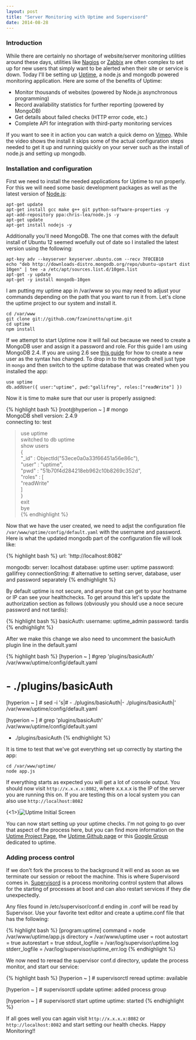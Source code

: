 ```yaml
---
layout: post
title: "Server Monitoring with Uptime and Supervisord"
date: 2014-08-28
---
```


### Introduction

While there are certainly no shortage of website/server monitoring utilities around these days, utilities like [Nagios](http://www.nagios.org/) or [Zabbix](http://www.zabbix.com/) are often complex to set up for new users that simply want to be alerted when their site or service is down. Today I'll be setting up [Uptime](http://redotheweb.com/uptime/), a node.js and mongodb powered monitoring application. Here are some of the benefits of Uptime:

 + Monitor thousands of websites (powered by Node.js asynchronous programming)  
 + Record availability statistics for further reporting (powered by MongoDB)  
 + Get details about failed checks (HTTP error code, etc.)
 + Complete API for integration with third-party monitoring services

If you want to see it in action you can watch a quick demo on [Vimeo](https://vimeo.com/39302164). While the video shows the install it skips some of the actual configuration steps needed to get it up and running quickly on your server such as the install of node.js and setting up mongodb.

### Installation and configuration

First we need to install the needed applications for Uptime to run properly. For this we will need some basic development packages as well as the latest version of [Node.js](http://nodejs.org/):

	apt-get update
	apt-get install gcc make g++ git python-software-properties -y
	apt-add-repository ppa:chris-lea/node.js -y
	apt-get update
	apt-get install nodejs -y

Additionally you'll need MongoDB. The one that comes with the default install of Ubuntu 12 seemed woefully out of date so I installed the latest version using the following:

	apt-key adv --keyserver keyserver.ubuntu.com --recv 7F0CEB10
	echo "deb http://downloads-distro.mongodb.org/repo/ubuntu-upstart dist 10gen" | tee -a /etc/apt/sources.list.d/10gen.list
	apt-get -y update
	apt-get -y install mongodb-10gen

I am putting my uptime app in /var/www so you may need to adjust your commands depending on the path that you want to run it from. Let's clone the uptime project to our system and install it.

	cd /var/www
	git clone git://github.com/fzaninotto/uptime.git
	cd uptime
	npm install

If we attempt to start Uptime now it will fail out because we need to create a MongoDB user and assign it a password and role. For this guide I am using MongoDB 2.4. If you are using 2.6 see [this guide](http://docs.mongodb.org/manual/tutorial/add-user-to-database/) for how to create a new user as the syntax has changed. To drop in to the mongodb shell just type in `mongo` and then switch to the uptime database that was created when you installed the app:

	use uptime
	db.addUser({ user:"uptime", pwd:"gallifrey", roles:["readWrite"] })

Now it is time to make sure that our user is properly assigned:

{% highlight bash %}
[root@hyperion ~ ] # mongo  
MongoDB shell version: 2.4.9  
connecting to: test  
> use uptime  
switched to db uptime  
> show users  
{  
        "_id" : ObjectId("53ece0a0a33f66451a56e86c"),  
        "user" : "uptime",  
        "pwd" : "51b70f4d284218eb962c10b8269c352d",  
        "roles" : [  
                "readWrite"  
        ]  
}  
> exit  
bye  
{% endhighlight %}

Now that we have the user created, we need to adjst the configuration file `/var/www/uptime/config/default.yaml` with the username and password. Here is what the updated mongodb part of the configuration file will look like:

{% highlight bash %}
url: 'http://localhost:8082'

mongodb:
  server:   localhost
  database: uptime
  user:     uptime
  password: gallifrey
  connectionString:       # alternative to setting server, database, user and password separately
{% endhighlight %}

By default uptime is not secure, and anyone that can get to your hostname or IP can see your healthchecks. To get around this let's update the authorization section as follows (obviously you should use a noce secure password and not tardis):

{% highlight bash %}
basicAuth:
  username:    uptime_admin
  password:    tardis
{% endhighlight %}

After we make this change we also need to uncomment the basicAuth plugin line in the default.yaml


{% highlight bash %}
[hyperion ~ ] #grep 'plugins/basicAuth' /var/www/uptime/config/default.yaml
  # - ./plugins/basicAuth

[hyperion ~ ] # sed -i 's|# - ./plugins/basicAuth|- ./plugins/basicAuth|' /var/www/uptime/config/default.yaml

[hyperion ~ ] # grep 'plugins/basicAuth' /var/www/uptime/config/default.yaml
  - ./plugins/basicAuth
{% endhighlight %}

It is time to test that we've got everything set up correctly by starting the app:

	cd /var/www/uptime/
	node app.js

If everything starts as expected you will get a lot of console output. You should now visit `http://x.x.x.x:8082`, where x.x.x.x is the IP of the server you are running this on. If you are testing this on a local system you can also use `http://localhost:8082`


{<1>}![Uptime Initial Screen](https://dl.dropboxusercontent.com/u/131462/Images/uptime1.png)

You can now start setting up your uptime checks. I'm not going to go over that aspect of the process here, but you can find more information on the [Uptime Project Page](http://redotheweb.com/uptime/), the [Uptime Github page](https://github.com/fzaninotto/uptime) or this [Google Group](https://groups.google.com/forum/#!forum/node-uptime) dedicated to uptime.

### Adding process control

If we don't fork the process to the background it will end as soon as we terminate our session or reboot the machine. This is where Supervisord comes in. [Supervisord](http://supervisord.org/) is a process monitoring control system that allows for the starting of processes at boot and can also restart services if they die unexpectedly.

Any files found in /etc/supervisor/conf.d ending in .conf will be read by Supervisor. Use your favorite text editor and create a uptime.conf file that has the following:


{% highlight bash %}
[program:uptime]
command = node /var/www/uptime/app.js
directory = /var/www/uptime
user = root
autostart = true
autorestart = true
stdout_logfile = /var/log/supervisor/uptime.log
stderr_logfile = /var/log/supervisor/uptime_err.log
{% endhighlight %}

We now need to reread the supervisor conf.d directory, update the process monitor, and start our service:

{% highlight bash %}
[hyperion ~ ] # supervisorctl reread
uptime: available

[hyperion ~ ] # supervisorctl update
uptime: added process group

[hyperion ~ ] # supervisorctl start uptime
uptime: started
{% endhighlight %}


If all goes well you can again visit `http://x.x.x.x:8082` or `http://localhost:8082` and start setting our health checks. Happy Monitoring!!
	
